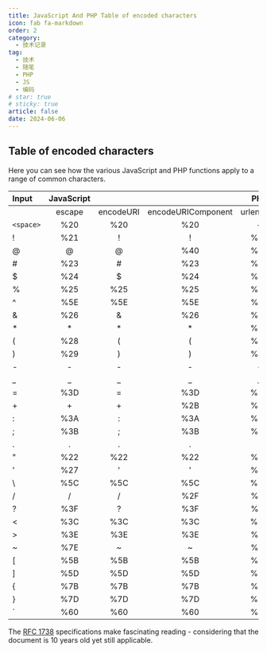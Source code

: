 ```yaml
---
title: JavaScript And PHP Table of encoded characters
icon: fab fa-markdown
order: 2
category:
  - 技术记录
tag:
  - 技术
  - 随笔
  - PHP
  - JS
  - 编码
# star: true
# sticky: true
article: false
date: 2024-06-06
---
```


## Table of encoded characters

Here you can see how the various JavaScript and PHP functions apply to a range of common characters.

| Input   | JavaScript |           |                    |    PHP    |              |              |
| :------ | :--------: | :-------: | :----------------: | :-------: | :----------: | :----------: |
|         |   escape   | encodeURI | encodeURIComponent | urlencode | rawurlencode | htmlentities |
| `<space>` |  %20   |  %20  |   %20    |   +   |   %20   |       |
| !       |    %21     |     !     |         !          |    %21    |     %21      |      !       |
| @       |     @      |     @     |        %40         |    %40    |     %40      |      @       |
| #       |    %23     |     #     |        %23         |    %23    |     %23      |      #       |
| $       |    %24     |     $     |        %24         |    %24    |     %24      |      $       |
| %       |    %25     |    %25    |        %25         |    %25    |     %25      |      %       |
| ^       |    %5E     |    %5E    |        %5E         |    %5E    |     %5E      |      ^       |
| &       |    %26     |     &     |        %26         |    %26    |     %26      |    &amp;     |
| *       |     *      |     *     |         *          |    %2A    |     %2A      |      *       |
| (       |    %28     |     (     |         (          |    %28    |     %28      |      (       |
| )       |    %29     |     )     |         )          |    %29    |     %29      |      )       |
| -       |     -      |     -     |         -          |     -     |      -       |      -       |
| _       |     _      |     _     |         _          |     _     |      _       |      _       |
| =       |    %3D     |     =     |        %3D         |    %3D    |     %3D      |      =       |
| +       |     +      |     +     |        %2B         |    %2B    |     %2B      |      +       |
| :       |    %3A     |     :     |        %3A         |    %3A    |     %3A      |      :       |
| ;       |    %3B     |     ;     |        %3B         |    %3B    |     %3B;     |      ;       |
| .       |     .      |     .     |         .          |     .     |      .       |      .       |
| "       |    %22     |    %22    |        %22         |    %22    |     %22      |    &quot;    |
| '       |    %27     |     '     |         '          |    %27    |     %27      |      '       |
| \       |    %5C     |    %5C    |        %5C         |    %5C    |     %5C      |      \       |
| /       |     /      |     /     |        %2F         |    %2F    |     %2F      |      /       |
| ?       |    %3F     |     ?     |        %3F         |    %3F    |     %3F      |      ?       |
| <       |    %3C     |    %3C    |        %3C         |    %3C    |     %3C      |     &lt;     |
| >       |    %3E     |    %3E    |        %3E         |    %3E    |     %3E      |     &gt;     |
| ~       |    %7E     |     ~     |         ~          |    %7E    |     %7E      |      ~       |
| [       |    %5B     |    %5B    |        %5B         |    %5B    |     %5B      |      [       |
| ]       |    %5D     |    %5D    |        %5D         |    %5D    |     %5D      |      ]       |
| {       |    %7B     |    %7B    |        %7B         |    %7B    |     %7B      |      {       |
| }       |    %7D     |    %7D    |        %7D         |    %7D    |     %7D      |      }       |
| \`     |    %60    |    %60    |    %60    |    %60    |    %60    |    |

The [RFC 1738](http://www.ietf.org/rfc/rfc1738.txt) specifications make fascinating reading - considering that the document is 10 years old yet still applicable.



